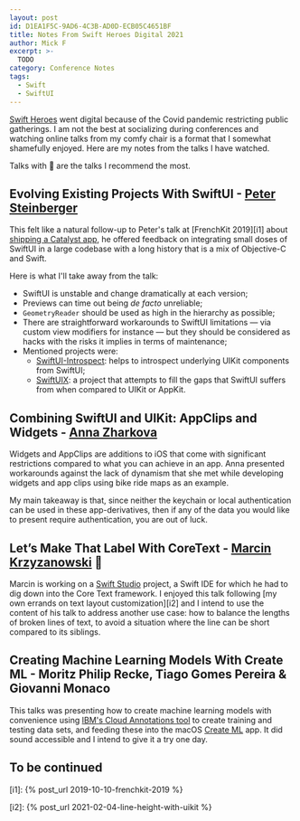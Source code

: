 ```yaml
---
layout: post
id: D1EA1F5C-9AD6-4C3B-AD0D-ECB05C4651BF
title: Notes From Swift Heroes Digital 2021
author: Mick F
excerpt: >-
  TODO
category: Conference Notes
tags:
  - Swift
  - SwiftUI
---
```


[Swift Heroes][5] went digital because of the Covid pandemic restricting public
gatherings. I am not the best at socializing during conferences and watching
online talks from my comfy chair is a format that I somewhat shamefully enjoyed.
Here are my notes from the talks I have watched.

Talks with 🌟 are the talks I recommend the most.

## Evolving Existing Projects With SwiftUI - [Peter Steinberger][1]

This felt like a natural follow-up to Peter's talk at [FrenchKit 2019][i1] about
[shipping a Catalyst app][2], he offered feedback on integrating small doses of
SwiftUI in a large codebase with a long history that is a mix of Objective-C and
Swift.

Here is what I'll take away from the talk:

- SwiftUI is unstable and change dramatically at each version;
- Previews can time out being _de facto_ unreliable;
- `GeometryReader` should be used as high in the hierarchy as possible;
- There are straightforward workarounds to SwiftUI limitations — via custom view
  modifiers for instance — but they should be considered as hacks with the risks
  it implies in terms of maintenance;
- Mentioned projects were:
  - [SwiftUI-Introspect][3]: helps to introspect underlying UIKit components
    from SwiftUI;
  - [SwiftUIX][4]: a project that attempts to fill the gaps that SwiftUI suffers
    from when compared to UIKit or AppKit.

## Combining SwiftUI and UIKit: AppClips and Widgets - [Anna Zharkova][6]

Widgets and AppClips are additions to iOS that come with significant
restrictions compared to what you can achieve in an app. Anna presented
workarounds against the lack of dynamism that she met while developing widgets
and app clips using bike ride maps as an example.

My main takeaway is that, since neither the keychain or local authentication can
be used in these app-derivatives, then if any of the data you would like to
present require authentication, you are out of luck.

## Let’s Make That Label With CoreText - [Marcin Krzyzanowski][7] 🌟

Marcin is working on a [Swift Studio][8] project, a Swift IDE for which he had
to dig down into the Core Text framework. I enjoyed this talk following [my own
errands on text layout customization][i2] and I intend to use the content of his
talk to address another use case: how to balance the lengths of broken lines of
text, to avoid a situation where the line can be short compared to its siblings.

## Creating Machine Learning Models With Create ML - Moritz Philip Recke, Tiago Gomes Pereira & Giovanni Monaco

This talks was presenting how to create machine learning models with convenience
using [IBM's Cloud Annotations tool][9] to create training and testing data
sets, and feeding these into the macOS [Create ML][10] app. It did sound
accessible and I intend to give it a try one day.

## To be continued

[i1]: {% post_url 2019-10-10-frenchkit-2019 %}

[i2]: {% post_url 2021-02-04-line-height-with-uikit %}

[1]: https://steipete.me/
[2]: https://youtu.be/Xo3zGlyxXcI
[3]: https://github.com/siteline/SwiftUI-Introspect
[4]: https://swiftuix.com/
[5]: https://swiftheroes.com
[6]: https://twitter.com/anioutkajarkova
[7]: https://twitter.com/krzyzanowskim
[8]: https://swiftstudio.app/
[9]: https://cloud.annotations.ai/
[10]: https://developer.apple.com/machine-learning/create-ml/
